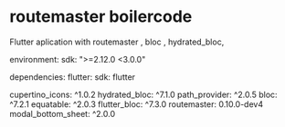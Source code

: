 # routemaster boilercode

Flutter aplication with routemaster , bloc , hydrated_bloc,



environment:
  sdk: ">=2.12.0 <3.0.0"



dependencies:
  flutter:
    sdk: flutter

  cupertino_icons: ^1.0.2
  hydrated_bloc: ^7.1.0
  path_provider: ^2.0.5
  bloc: ^7.2.1
  equatable: ^2.0.3
  flutter_bloc: ^7.3.0
  routemaster: 0.10.0-dev4
  modal_bottom_sheet: ^2.0.0
